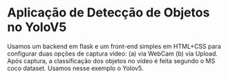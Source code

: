 # Aplicação de Detecção de Objetos no YoloV5

Usamos um backend em flask e um front-end simples em HTML+CSS para configurar duas opções de captura vídeo: 
(a) via WebCam (b) via Upload. Após captura, a classificação dos objetos no vídeo é feita segundo o MS coco
dataset. Usamos nesse exemplo o Yolov5.
